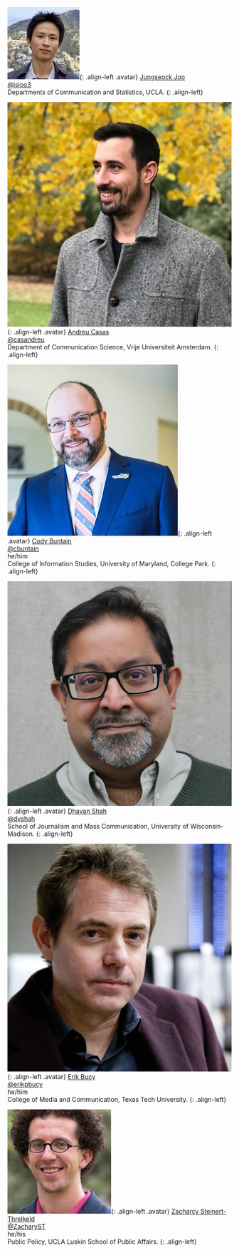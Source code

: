 <style type="text/css">
.avatar {
    /* make a square container */
    width: 150px;
    height: 150px;

    /* fill the container, preserving aspect ratio, and cropping to fit */
    background-size: cover;

    /* center the image vertically and horizontally */
    background-position: top center;

    /* round the edges to a circle with border radius 1/2 container size */
    border-radius: 50%;
}
</style>

![image-left](/assets/images/people/joo.jpg){: .align-left .avatar} 
[Jungseock Joo](https://http://jsjoo.com/) <br/> [@jsjoo3](https://twitter.com/jsjoo3) <br/> Departments of Communication and Statistics, UCLA. 
{: .align-left}


![image-left](/assets/images/people/andreu.jpg){: .align-left .avatar} 
[Andreu Casas](http://andreucasas.com/) <br/> [@casandreu](http://twitter.com/casandreu)  <br/> Department of Communication Science, Vrije Universiteit Amsterdam.
{: .align-left}


![image-left](/assets/images/people/buntain.jpg){: .align-left .avatar} 
[Cody Buntain](http://cody.bunta.in) <br/> [@cbuntain](http://twitter.com/codybuntain) <br/> he/him <br/> College of Information Studies, University of Maryland, College Park.
{: .align-left}


![image-left](/assets/images/people/dhavan.jpg){: .align-left .avatar} 
[Dhavan Shah](https://dshah.journalism.wisc.edu/) <br/> [@dvshah](http://twitter.com/dvshah)  <br/> School of Journalism and Mass Communication, University of Wisconsin-Madison. 
{: .align-left}


![image-left](/assets/images/people/erik.jpg){: .align-left .avatar} 
[Erik Bucy](https://www.depts.ttu.edu/comc/faculty/faculty/ebucy.php) <br/> [@erikpbucy](http://twitter.com/erikpbucy)  <br/> he/him  <br/> College of Media and Communication, Texas Tech University.
{: .align-left}


![image-left](/assets/images/people/zachary.jpg){: .align-left .avatar} 
[Zacharcy Steinert-Threlkeld](https://zacharyst.com/) <br/> [@ZacharyST](http://twitter.com/ZacharyST)  <br/> he/his <br/> Public Policy, UCLA Luskin School of Public Affairs.
{: .align-left}
